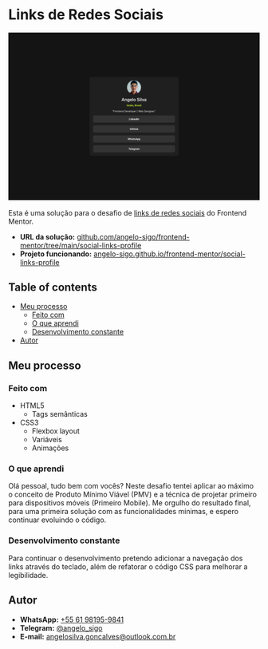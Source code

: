 # Links de Redes Sociais

![](./assets/images/screenshot-desktop-view.png)

Esta é uma solução para o desafio de [links de redes sociais](https://www.frontendmentor.io/challenges/social-links-profile-UG32l9m6dQ) do Frontend Mentor.

- **URL da solução:** [github.com/angelo-sigo/frontend-mentor/tree/main/social-links-profile](https://github.com/angelo-sigo/frontend-mentor/tree/main/social-links-profile)
- **Projeto funcionando:** [angelo-sigo.github.io/frontend-mentor/social-links-profile](https://angelo-sigo.github.io/frontend-mentor/social-links-profile)

## Table of contents
- [Meu processo](#meu-processo)
  - [Feito com](#feito-com)
  - [O que aprendi](#o-que-aprendi)
  - [Desenvolvimento constante](#desenvolvimento-constante)
- [Autor](#autor)

## Meu processo

### Feito com

- HTML5
  - Tags semânticas
- CSS3
  - Flexbox layout
  - Variáveis
  - Animações

### O que aprendi

Olá pessoal, tudo bem com vocês? Neste desafio tentei aplicar ao máximo o conceito de Produto Mínimo Viável (PMV) e a técnica de projetar primeiro para dispositivos móveis (Primeiro Mobile). Me orgulho do resultado final, para uma primeira solução com as funcionalidades mínimas, e espero continuar evoluindo o código.

### Desenvolvimento constante

Para continuar o desenvolvimento pretendo adicionar a navegação dos links através do teclado, além de refatorar o código CSS para melhorar a legibilidade.

## Autor

- **WhatsApp:** [+55 61 98195-9841](https://wa.me/5561981959841)
- **Telegram:** [@angelo_sigo](https://t.me/angelo_sigo)
- **E-mail:** [angelosilva.goncalves@outlook.com.br](mailto:angelosilva.goncalves@outlook.com.br)
